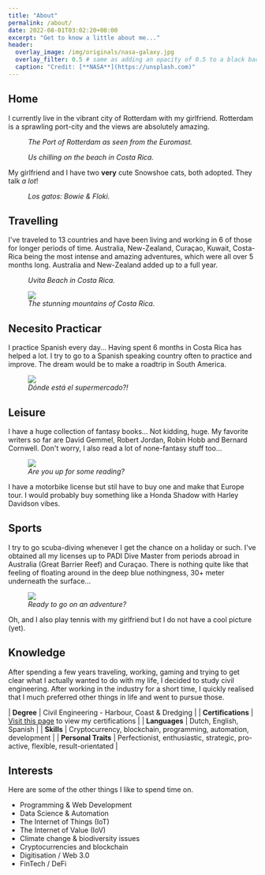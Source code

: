 ```yaml
---
title: "About"
permalink: /about/
date: 2022-08-01T03:02:20+00:00
excerpt: "Get to know a little about me..."
header:
  overlay_image: /img/originals/nasa-galaxy.jpg
  overlay_filter: 0.5 # same as adding an opacity of 0.5 to a black background
  caption: "Credit: [**NASA**](https://unsplash.com)"
---
```


## Home 

I currently live in the vibrant city of Rotterdam with my girlfriend. Rotterdam is a sprawling port-city and the views are absolutely amazing.

<figure class="align-center">
  <a href="/img/processed/20220804_euromast-rotterdam.jpg" title="Rotterdam Euromast Views" alt="Rotterdam Euromast Views">
  <img src="/img/processed/20220804_euromast-rotterdam.jpg" alt=""></a>
  <figcaption><i>The Port of Rotterdam as seen from the Euromast.</i></figcaption>
</figure>

<figure class="align-center">
  <a href="/img/processed/20220804_max-jade-beach-costa-rica.jpg" title="Romance at the beach..." alt="Us on the beach in Costa Rica">
  <img src="/img/processed/20220804_max-jade-beach-costa-rica.jpg" alt=""></a>
  <figcaption><i>Us chilling on the beach in Costa Rica.</i></figcaption>
</figure>


My girlfriend and I have two **very** cute Snowshoe cats, both adopted. They talk *a lot*!

<figure class="align-center">
  <a href="/img/processed/20220804_floki-bowie.jpg" title="Two Snowshoe Cats: Bowie & Floki" alt="Two Snowshoe Cats: Bowie & Floki">
  <img src="/img/processed/20220804_floki-bowie.jpg" alt=""></a>
  <figcaption><i>Los gatos: Bowie & Floki.</i></figcaption>
</figure>

## Travelling

I've traveled to 13 countries and have been living and working in 6 of those for longer periods of time. Australia, New-Zealand, Curaçao, Kuwait, Costa-Rica being the most intense and amazing adventures, which were all over 5 months long. Australia and New-Zealand added up to a full year.

<figure class="align-center">
  <a href="/img/processed/20220804_uvita-costa-rica.jpg" title="Uvita, Costa Rica" alt="Costa Rica Whale Beach: Uvita!">
  <img src="/img/processed/20220804_uvita-costa-rica.jpg" alt=""></a>
  <figcaption><i>Uvita Beach in Costa Rica.</i></figcaption>
</figure>

<figure class="align-center">
    <a href="/img/processed/20220804_mountains-costa-rica.jpg" title="Mountains in Costa Rica" alt="Mountains in Costa Rica">
    <img src="/img/processed/20220804_mountains-costa-rica.jpg"></a>
    <figcaption><i>The stunning mountains of Costa Rica.</i></figcaption>
</figure>

## Necesito Practicar

I practice Spanish every day... Having spent 6 months in Costa Rica has helped a lot. I try to go to a Spanish speaking country often to practice and improve. The dream would be to make a roadtrip in South America. 


<figure class="align-center">
    <a href="/img/processed/20220804_supermarket-costa-rica.jpg" title="Costa Rica Supermarket" alt="Costa Rica Supermarket">
    <img src="/img/processed/20220804_supermarket-costa-rica.jpg"></a>
    <figcaption><i>Dónde está el supermercado?!</i></figcaption>
</figure>

## Leisure

I have a huge collection of fantasy books... Not kidding, huge. My favorite writers so far are David Gemmel, Robert Jordan, Robin Hobb and Bernard Cornwell. Don't worry, I also read a lot of none-fantasy stuff too...

<figure class="align-center">
    <a href="/img/processed/20220804_book-collection.jpg" title="Fantasy Book Collection" alt="Fantasy Book Collection">
    <img src="/img/processed/20220804_book-collection.jpg"></a>
    <figcaption><i>Are you up for some reading?</i></figcaption>
</figure>

I have a motorbike license but stil have to buy one and make that Europe tour. I would probably buy something like a Honda Shadow with Harley Davidson vibes.

## Sports

I try to go scuba-diving whenever I get the chance on a holiday or such. I've obtained all my licenses up to PADI Dive Master from periods abroad in Australia (Great Barrier Reef) and Curaçao. There is nothing quite like that feeling of floating around in the deep blue nothingness, 30+ meter underneath the surface...

<figure class="align-center">
    <a href="/img/processed/20220804_scuba-diving-curacao.jpg" title="Scuba Lodge Curacao" alt="Scuba Lodge Curacao">
    <img src="/img/processed/20220804_scuba-diving-curacao.jpg"></a>
    <figcaption><i>Ready to go on an adventure?</i></figcaption>
</figure>

Oh, and I also play tennis with my girlfriend but I do not have a cool picture (yet).

## Knowledge
After spending a few years traveling, working, gaming and trying to get clear what I actually wanted to do with my life, I decided to study civil engineering. After working in the industry for a short time, I quickly realised that I much preferred other things in life and went to pursue those. 

| **Degree** | Civil Engineering - Harbour, Coast & Dredging |
| **Certifications** | [Visit this page](https://mkruisbrink.github.io/certifications) to view my certifications | 
| **Languages** | Dutch, English, Spanish |
| **Skills** | Cryptocurrency, blockchain, programming, automation, development |
| **Personal Traits** | Perfectionist, enthusiastic, strategic, pro-active, flexible, result-orientated |

## Interests
Here are some of the other things I like to spend time on.

- Programming & Web Development
- Data Science & Automation
- The Internet of Things (IoT)
- The Internet of Value (IoV)
- Climate change & biodiversity issues  
- Cryptocurrencies and blockchain
- Digitisation / Web 3.0
- FinTech / DeFi
